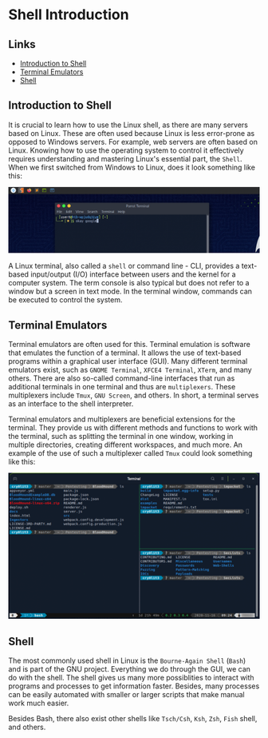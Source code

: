# Shell Introduction

## Links

- [Introduction to Shell](#introduction-to-shell)
- [Terminal Emulators](#terminal-emulators)
- [Shell](#shell)

## Introduction to Shell

It is crucial to learn how to use the Linux shell, as there are many servers based on Linux. These are often used because Linux is less error-prone as opposed to Windows servers. For example, web servers are often based on Linux. Knowing how to use the operating system to control it effectively requires understanding and mastering Linux's essential part, the `Shell`. When we first switched from Windows to Linux, does it look something like this:

![Linux png](./images/first_linux.png)

A Linux terminal, also called a `shell` or command line - CLI, provides a text-based input/output (I/O) interface between users and the kernel for a computer system. The term console is also typical but does not refer to a window but a screen in text mode. In the terminal window, commands can be executed to control the system.

## Terminal Emulators

Terminal emulators are often used for this. Terminal emulation is software that emulates the function of a terminal. It allows the use of text-based programs within a graphical user interface (GUI). Many different terminal emulators exist, such as `GNOME Terminal`, `XFCE4 Terminal`, `XTerm`, and many others. There are also so-called command-line interfaces that run as additional terminals in one terminal and thus are `multiplexers`. These multiplexers include `Tmux`, `GNU Screen`, and others. In short, a terminal serves as an interface to the shell interpreter.

Terminal emulators and multiplexers are beneficial extensions for the terminal. They provide us with different methods and functions to work with the terminal, such as splitting the terminal in one window, working in multiple directories, creating different workspaces, and much more. An example of the use of such a multiplexer called `Tmux` could look something like this:

![Tmux terminal](./images/tmux.png)

## Shell

The most commonly used shell in Linux is the `Bourne-Again Shell` (`Bash`) and is part of the GNU project. Everything we do through the GUI, we can do with the shell. The shell gives us many more possiblities to interact with programs and processes to get information faster. Besides, many processes can be easily automated with smaller or larger scripts that make manual work much easier.

Besides Bash, there also exist other shells like `Tsch/Csh`, `Ksh`, `Zsh`, `Fish` shell, and others.
